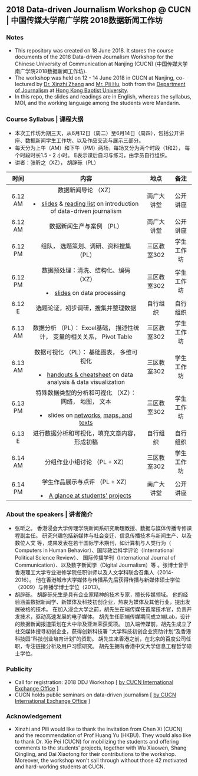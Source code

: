 ## 2018 Data-driven Journalism Workshop @ CUCN | 中国传媒大学南广学院 2018数据新闻工作坊

### Notes
 - This repository was created on 18 June 2018. It stores the course documents of the 2018 Data-driven Journalism Workshop for the Chinese University of Communication at Nanjing (CUCN) (中国传媒大学南广学院2018数据新闻工作坊).
 - The workshop was held on 12 - 14 June 2018 in CUCN at Nanjing, co-lectured by [Dr. Xinzhi Zhang](http://www.jour.hkbu.edu.hk/eng/people/dr-xinzhi-zhang/) and [Mr. Pii Hu](http://www.jour.hkbu.edu.hk/eng/people/mr-pili-hu/), both from the [Department of Journalism](http://www.jour.hkbu.edu.hk/eng/) at [Hong Kong Baptist University](http://www.hkbu.edu.hk).  
 - In this repo, the slides and readings are in English, whereas the syllabus, MOI, and the working language among the students were Mandarin.

### Course Syllabus | 课程大纲
 - 本次工作坊为期三天，从6月12日（周二）至6月14日（周四），包括公开讲座、数据新闻学生工作坊、以及作品交流与展示三部分。
 - 每天分为上午（AM）和下午（PM）两场，每场又分为两个时段（1和2）， 每个时段时长1.5 - 2 小时。 E表示课后自习与练习，由学员自行组织。
 - 讲者：张昕之（XZ）， 胡辟砾（PL）

| 时间 | 内容 | 地点 | 备注 |
| :---: | :---: | :---: | :---: |
| 6.12 AM | 数据新闻导论 （XZ） <p><li>[slides](slides/Notes_CUCNDDJ_1_Intro.pdf) & [reading list](slides/CUCNDDJ_Readinglist_2018.docx) on introduction of data-driven journalism  | 南广大讲堂 | 公开讲座 |
| 6.12 AM | 数据新闻生产与案例 （PL） | 南广大讲堂 | 公开讲座 |
| 6.12 PM | 组队， 选题策划、调研、资料搜集 （PL） | 三区教室302 | 学生工作坊 |
| 6.12 PM | 数据预处理：清洗、结构化、编码 （XZ）<p><li>[slides](slides/Notes_CUCNDDJ_4_Processing.pdf) on data processing | 三区教室302  | 学生工作坊 |
| 6.12 E | 选题论证，初步调研，搜集并整理数据 | 自行组织 | 自行组织
| 6.13 AM | 数据分析 （PL）： Excel基础， 描述性统计， 变量的相关关系， Pivot Table | 三区教室302 | 学生工作坊 |
| 6.13 AM | 数据可视化 （PL）： 基础图表， 多维可视化 <p><li>[handouts & cheatsheet](slides/Notes_CUCNDDJ_2,3,5,6_Analysis&DataViz.pdf) on data analysis & data visualization | 三区教室302 | 学生工作坊 |
| 6.13 PM | 特殊数据类型的分析和可视化 （XZ）： 网络， 地图， 文本 <p><li>slides on [networks](slides/Notes_CUCNDDJ_7a_Network.pdf), [maps, and texts](slides/Notes_CUCNDDJ_7b_Text+Map.pdf) | 三区教室302 | 学生工作坊 |
| 6.13 E | 进行数据分析和可视化，填充文章内容，形成初稿 | 自行组织 | 自行组织 |
| 6.14 AM | 分组作业小组讨论 （PL + XZ） | 三区教室302 | 学生工作坊 |
| 6.14 PM | 学生作品展示与点评 （PL + XZ） <p><li>[A glance at students' projects](stdprojs/stdprojs_title.md)| 南广大讲堂 | 公开讲座 |

### About the speakers | 讲者简介
- 张昕之。 香港浸会大学传理学院新闻系研究助理教授、数据与媒体传播专修课程副主任。 研究兴趣包括新媒体与社会变迁、信息传播技术与新闻生产、以及数位人文 等，成果发表在若干国际学术期刊，如计算机与人类行为（ Computers in Human Behavior）、国际政治科学评论（International Political Science Review）、 国际传播学刊（International Journal of Communication）、以及数字新闻学（Digital Journalism）等  。张博士曾于香港理工大学专业进修学院任职讲师以及人文学科联合召集人（2014-2016）。 他在香港城市大学媒体与传播系先后获得传播与新媒体硕士学位（2009）与传播学博士学位（2013)。
- 胡辟砾。 胡辟砾先生是具有企业家精神的技术专家，擅长传媒领域。 他的经验涵盖数据新闻学、新媒体及科技初创企业，热衷为媒体及其他行业，提出发展破格的技术。 在加入浸会大学之前，胡先生在端传媒任首席技术官，负责开发技术，驱动高速发展的电子媒体。 胡先生任职端传媒期间成立端Lab，设计的数据新闻报道策划在大中华及亚洲荣获奖项。 加入端传媒前，胡先生成立了社交媒体搜寻初创企业，获得创新科技署 “大学科技初创企业资助计划“及香港科技园“科技创业培育计划”的资助。 胡先生来香港之前，在北京的百度公司任职，专注链接分析及用户习惯研究。 胡先生拥有香港中文大学信息工程哲学硕士学位。

### Publicity
- Call for registration: 2018 DDJ Workshop [ [by CUCN International Exchange Office](https://mp.weixin.qq.com/s/SNfNjufoqIWkuQLe6XNarA) ]
- CUCN holds public seminars on data-driven journalism [ [by CUCN International Exchange Office](https://mp.weixin.qq.com/s/7D0uK8C3EIxZ3RZDJI1L-g) ]

### Acknowledgement
- Xinzhi and Pili would like to thank the invitation from Chen Xi (CUCN) and the recommendation of Prof Huang Yu (HKBU). They would also like to thank Dr. Xie Pei (CUCN) for mobilizing the students and offering comments to the students' projects, together with Wu Xiaowen, Shang Qingling, and Dai Xiaotong for their contributions to the workshop. Moreover, the workshop won't sail through without those 42 motivated and hard-working students at CUCN.
